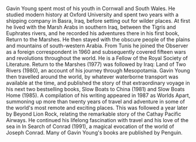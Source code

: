Gavin Young spent most of his youth in Cornwall and South Wales. 
He studied modern history at Oxford University and spent two years with a shipping company in Basra, Iraq, before setting out for wilder places. 
At first he lived with the Marsh Arabs in southern Iraq, between the Tigris and Euphrates rivers, and he recorded his adventures there in his first book, Return to the Marshes. He then stayed with the obscure people of the plains and mountains of south-western Arabia. From Tunis he joined the Observer as a foreign correspondent in 1960 and subsequently covered fifteen wars and revolutions throughout the world. 
He is a Fellow of the Royal Society of Literature. Return to the Marshes (1977) was followed by Iraq: Land of Two Rivers (1980), an account of his journey through Mesopotamia. 
Gavin Young then travelled around the world, by whatever waterborne transport was available at the time, and published the story of that extraordinary voyage in his next two bestselling books, Slow Boats to China (1981) and Slow Boats Home (1985). 
A compilation of his writing appeared in 1987 as Worlds Apart, summoning up more than twenty years of travel and adventure in some of the world's most remote and exciting places. This was followed a year later by Beyond Lion Rock, relating the remarkable story of the Cathay Pacific Airways. 
He continued his lifelong fascination with travel and his love of the sea in In Search of Conrad (1991), a magical evocation of the world of Joseph Conrad. Many of Gavin Young's books are published by Penguin.